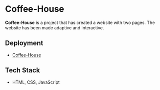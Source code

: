 # Coffee-House

**Coffee-House** is a project that has created a website with two pages. The website has been made adaptive and interactive.

## Deployment
- [Coffee-House](https://angelinabz.github.io/Coffee-House/home.html)

## Tech Stack
- HTML, CSS, JavaScript